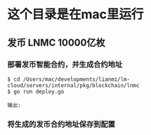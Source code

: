 # 这个目录是在mac里运行


 ## 发币 LNMC 10000亿枚
 
 ### 部署发币智能合约，并生成合约地址
```
$ cd /Users/mac/developments/lianmi/lm-cloud/servers/internal/pkg/blockchain/lnmc
$ go run deploy.go

输出:

```

 ### 将生成的发币合约地址保存到配置
 ```

 ```